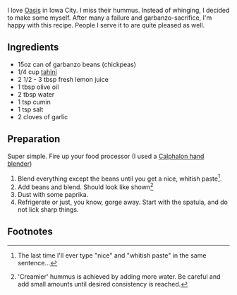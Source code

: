 I love [Oasis](http://oasisfalafel.com/index.html) in Iowa City. I miss
their hummus. Instead of whinging, I decided to make some myself. After
many a failure and garbanzo-sacrifice, I'm happy with this recipe.
People I serve it to are quite pleased as well.

Ingredients
-----------

* 15oz can of garbanzo beans (chickpeas)
* 1/4 cup [tahini](Tahini)
* 2 1/2 - 3 tbsp fresh lemon juice
* 1 tbsp olive oil
* 2 tbsp water
* 1 tsp cumin
* 1 tsp salt
* 2 cloves of garlic

Preparation
-----------

Super simple. Fire up your food processor (I used a [Calphalon hand
blender](http://www.amazon.com/Calphalon-Electrics-Immersion-Hand-Blender/dp/B005NGQWYE))

1. Blend everything except the beans until you get a nice,
   whitish paste[^lol].
2. Add beans and blend. Should look like shown[^shown]
3. Dust with some paprika.
4. Refrigerate or just, you know, gorge away. Start with the spatula,
   and do not lick sharp things.

Footnotes
---------

[^lol]: The last time I'll ever type "nice" and "whitish paste" 
    in the same sentence...
[^shown]: 'Creamier' hummus is achieved by adding more water. Be careful and
    add small amounts until desired consistency is reached.
